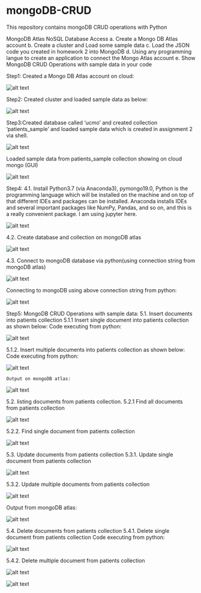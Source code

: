 # mongoDB-CRUD
This repository contains mongoDB CRUD operations with Python

MongoDB Atlas NoSQL Database Access
a. Create a Mongo DB Atlas account
b. Create a cluster and Load some sample data
c. Load the JSON code you created in homework 2 into MongoDB
d. Using any programming langue to create an application to connect the Mongo Atlas account
e.  Show MongoDB CRUD Operations with sample data in your code


Step1: Created a Mongo DB Atlas account on cloud:

![alt text](Outputs/pic1.png "Description goes here")

Step2: Created cluster and loaded sample data as below:

![alt text](Outputs/pic2.png "Description goes here")

Step3:Created database called ‘ucmo’ and created collection ‘patients_sample’ and loaded sample data which is created in assignment 2 via shell.

![alt text](Outputs/pic3.png "Description goes here")

Loaded sample data from patients_sample collection showing on cloud mongo (GUI)

![alt text](Outputs/pic4.png "Description goes here")

Step4:
4.1. Install Python3.7 (via Anaconda3), pymongo19.0,
Python is the programming language which will be installed on the machine and on top of that different IDEs and packages can be installed. Anaconda installs IDEs and several important packages like NumPy, Pandas, and so on, and this is a really convenient package. I am using jupyter here.

![alt text](Outputs/pic5.png "Description goes here")

4.2. Create database and collection on mongoDB atlas

![alt text](Outputs/pic6.png "Description goes here")

4.3. Connect to mongoDB database via python(using connection string from mongoDB atlas)

![alt text](Outputs/pic7.png "Description goes here")

Connecting to mongoDB using above connection string from python:

![alt text](Outputs/pic8.png "Description goes here")

Step5: MongoDB CRUD Operations with sample data:
5.1. Insert documents into patients collection
  5.1.1 Insert single document into patients collection as shown below:
  Code executing from python:

![alt text](Outputs/pic9.png "Description goes here")

  5.1.2. Insert multiple documents into patients collection as shown below:
  Code executing from python:
  
  ![alt text](Outputs/pic10.png "Description goes here")
  
  
    Output on mongoDB atlas:
   ![alt text](Outputs/pic11.png "Description goes here")
   
  5.2. listing documents from patients collection.
  5.2.1 Find all documents from patients collection

![alt text](Outputs/pic12.png "Description goes here")

  5.2.2. Find single document from patients collection
  
  ![alt text](Outputs/pic13.png "Description goes here")
  
  5.3. Update documents from patients collection
  5.3.1. Update single document from patients collection

  ![alt text](Outputs/pic14.png "Description goes here")
  
   5.3.2. Update multiple documents from patients collection
    
   ![alt text](Outputs/pic15.png "Description goes here")
    
   Output from mongoDB atlas:
  
   ![alt text](Outputs/pic16.png "Description goes here")
    
   5.4. Delete documents from patients collection
  5.4.1. Delete single document from patients collection
  Code executing from python:

  ![alt text](Outputs/pic17.png "Description goes here")
    
  5.4.2. Delete multiple document from patients collection
      
  ![alt text](Outputs/pic18.png "Description goes here")

![alt text](Outputs/pic19.png "Description goes here")



